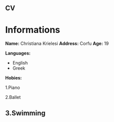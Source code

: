 ## CV

# Informations

**Name:** Christiana Krielesi
**Address:** Corfu
**Age:** 19

**Languages:**
- English
- Greek

**Hobies:**

1.Piano

2.Ballet

3.Swimming
-------------






